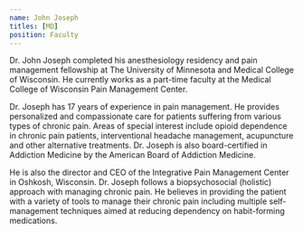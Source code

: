 ```yaml
---
name: John Joseph
titles: [MD]
position: Faculty
---
```

Dr. John Joseph completed his anesthesiology residency and pain management fellowship at The University of Minnesota and Medical College of Wisconsin. He currently works as a part-time faculty at the Medical College of Wisconsin Pain Management Center.

Dr. Joseph has 17 years of experience in pain management.  He provides personalized and compassionate care for patients suffering from various types of chronic pain. Areas of special interest include opioid dependence in chronic pain patients, interventional headache management, acupuncture and other alternative treatments.  Dr. Joseph is also board-certified in Addiction Medicine by the American Board of Addiction Medicine.

He is also the director and CEO of the Integrative Pain Management Center in Oshkosh, Wisconsin. Dr. Joseph follows a biopsychosocial (holistic) approach with managing chronic pain.  He believes in providing the patient with a variety of tools to manage their chronic pain including multiple self-management techniques aimed at reducing dependency on habit-forming medications.​
